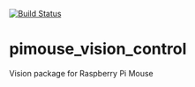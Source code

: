 [![Build Status](https://travis-ci.org/kenjiinukai/pimouse_vision_control.svg?branch=master)](https://travis-ci.org/kenjiinukai/pimouse_vision_control)

# pimouse_vision_control
Vision package for Raspberry Pi Mouse
